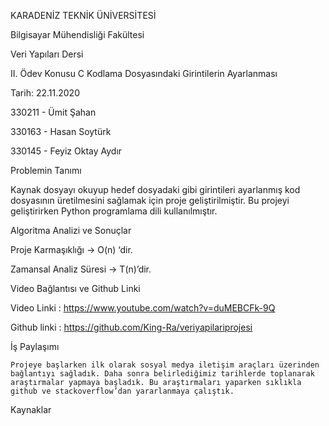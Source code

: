 KARADENİZ TEKNİK ÜNİVERSİTESİ

Bilgisayar Mühendisliği Fakültesi

Veri Yapıları Dersi

II. Ödev Konusu
C Kodlama Dosyasındaki Girintilerin Ayarlanması

Tarih: 22.11.2020 

330211 - Ümit Şahan

330163 - Hasan Soytürk

330145 - Feyiz Oktay Aydır

Problemin Tanımı

Kaynak dosyayı okuyup hedef dosyadaki gibi girintileri ayarlanmış kod dosyasının üretilmesini sağlamak için proje geliştirilmiştir. Bu projeyi geliştirirken Python programlama dili kullanılmıştır.

Algoritma Analizi ve Sonuçlar

Proje Karmaşıklığı -> O(n) ‘dir.

Zamansal Analiz Süresi -> T(n)’dir.


Video Bağlantısı ve Github Linki

Video Linki : https://www.youtube.com/watch?v=duMEBCFk-9Q

Github linki : https://github.com/King-Ra/veriyapilariprojesi

İş Paylaşımı

	Projeye başlarken ilk olarak sosyal medya iletişim araçları üzerinden bağlantıyı sağladık. Daha sonra belirlediğimiz tarihlerde toplanarak araştırmalar yapmaya başladık. Bu araştırmaları yaparken sıklıkla github ve stackoverflow’dan yararlanmaya çalıştık.

Kaynaklar

